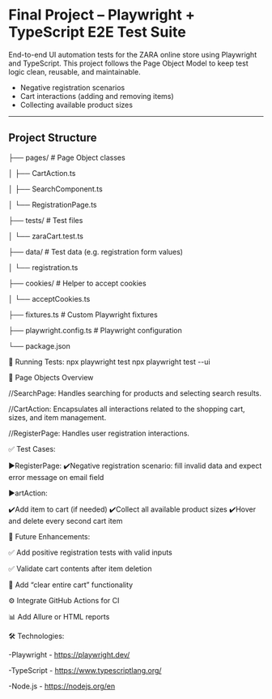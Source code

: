 
#  Final Project – Playwright + TypeScript E2E Test Suite

End-to-end UI automation tests for the ZARA online store using Playwright and TypeScript. 
This project follows the Page Object Model to keep test logic clean, reusable, and maintainable.

-  Negative registration scenarios
-  Cart interactions (adding and removing items)
-  Collecting available product sizes

---

##  Project Structure

├── pages/                              # Page Object classes

│   ├── CartAction.ts

│   ├── SearchComponent.ts

│   └── RegistrationPage.ts

├── tests/                              # Test files

│   └── zaraCart.test.ts

├── data/                               # Test data (e.g. registration form values)

│   └── registration.ts

├── cookies/                            # Helper to accept cookies

│   └── acceptCookies.ts

├── fixtures.ts                         # Custom Playwright fixtures

├── playwright.config.ts                # Playwright configuration

└── package.json


🚀 Running Tests:
npx playwright test
npx playwright test --ui

🧩 Page Objects Overview

//SearchPage:
Handles searching for products and selecting search results.

//CartAction:
Encapsulates all interactions related to the shopping cart, sizes, and item management.

//RegisterPage:
Handles user registration interactions.


✅ Test Cases:

 ▶️RegisterPage:
✔️Negative registration scenario: fill invalid data and expect error message on email field

▶️artAction:

✔️Add item to cart (if needed)
✔️Collect all available product sizes
✔️Hover and delete every second cart item

🔄 Future Enhancements:

✅ Add positive registration tests with valid inputs

✅ Validate cart contents after item deletion

🔄 Add “clear entire cart” functionality

⚙️ Integrate GitHub Actions for CI

📊 Add Allure or HTML reports

🛠 Technologies:

-Playwright - https://playwright.dev/

-TypeScript - https://www.typescriptlang.org/

-Node.js - https://nodejs.org/en

















